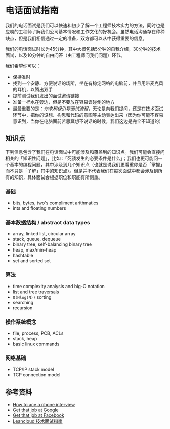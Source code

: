 # 电话面试指南

我们的电话面试是我们可以快速和初步了解一个工程师技术实力的方法，同时也是应聘的工程师了解我们公司基本情况和工作文化的好机会。虽然电话沟通存在种种缺点，但是我们相信通过一定的准备，双方都可以从中获得重要的信息。

我们的电话面试时长为45分钟，其中大概包括5分钟的自我介绍，30分钟的技术面试，以及10分钟的自由问答（由工程师问我们问题）环节。

我们希望你可以：
- 保持准时
- 找到一个安静、方便说话的场所，坐在有稳定网络的电脑前，并且用带麦克风的耳机，以腾出双手
- 提前测试我们发出的面试邀请链接
- 准备一杯水在旁边，但是不要放在容易误碰倒的地方
- 最最重要的是：*你来积极引导面试流程*，无论是向我们提问，还是在技术面试环节中，把你的设想、构思和代码的意图等主动表达出来（因为你可能不容易意识到，当你在电脑面前苦思冥想不说话的时候，我们这边是完全不知道的）

## 知识点

下列信息包含了我们在电话面试中可能涉及和覆盖到的知识点。我们可能会直接问相关的「知识性问题」，比如：「死锁发生的必要条件是什么」；我们也更可能问一个基本的编程问题，其中涉及到几个知识点（也就是说我们更看重你是否「掌握」而不只是「了解」其中的知识点）。但是并不代表我们在每次面试中都会涉及到所有的知识，具体面试会根据职位和职能有所侧重。

### 基础
- bits, bytes, two's compliment arithmatics
- ints and floating numbers

### 基本数据结构 / abstract data types
- array, linked list, circular array
- stack, queue, dequeue
- binary tree, self-balancing binary tree
- heap, max/min-heap
- hashtable
- set and sorted set

### 算法
- time complexity analysis and big-O notation
- list and tree traversals
- `O(Nlog(N))` sorting
- searching
- recursion

### 操作系统概念
- file, process, PCB, ACLs
- stack, heap
- basic linux commands

### 网络基础
- TCP/IP stack model
- TCP connection model

## 参考资料
- [How to ace a phone interview](https://www.palantir.com/2012/09/how-to-ace-a-phone-interview/)
- [Get that job at Google](http://steve-yegge.blogspot.com/2008/03/get-that-job-at-google.html)
- [Get that job at Facebook](https://www.facebook.com/notes/facebook-engineering/get-that-job-at-facebook/10150964382448920/)
- [Leancloud 技术面试指南](http://open.leancloud.cn/tech-interview-guide.html)

